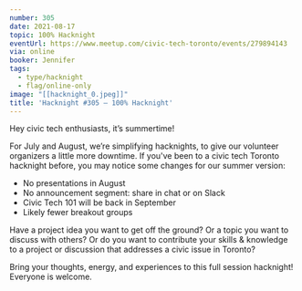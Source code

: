 ```yaml
---
number: 305
date: 2021-08-17
topic: 100% Hacknight
eventUrl: https://www.meetup.com/civic-tech-toronto/events/279894143
via: online
booker: Jennifer
tags:
  - type/hacknight
  - flag/online-only
image: "[[hacknight_0.jpeg]]"
title: 'Hacknight #305 – 100% Hacknight'
---
```


Hey civic tech enthusiasts, it’s summertime!

For July and August, we’re simplifying hacknights, to give our volunteer organizers a little more downtime. If you've been to a civic tech Toronto hacknight before, you may notice some changes for our summer version:

- No presentations in August
- No announcement segment: share in chat or on Slack
- Civic Tech 101 will be back in September
- Likely fewer breakout groups

Have a project idea you want to get off the ground? Or a topic you want to discuss with others? Or do you want to contribute your skills & knowledge to a project or discussion that addresses a civic issue in Toronto?

Bring your thoughts, energy, and experiences to this full session hacknight! Everyone is welcome.